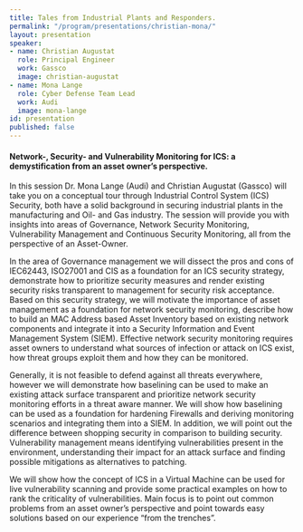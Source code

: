 ```yaml
---
title: Tales from Industrial Plants and Responders.
permalink: "/program/presentations/christian-mona/"
layout: presentation
speaker:
- name: Christian Augustat
  role: Principal Engineer
  work: Gassco
  image: christian-augustat
- name: Mona Lange
  role: Cyber Defense Team Lead
  work: Audi
  image: mona-lange
id: presentation
published: false
---
```


#### Network-, Security- and Vulnerability Monitoring for ICS: a demystification from an asset owner’s perspective.

In this session Dr. Mona Lange (Audi) and Christian Augustat (Gassco) will take you on a conceptual tour through Industrial Control System (ICS) Security, both have a solid background in securing industrial plants in the manufacturing and Oil- and Gas industry. The session will provide you with insights into areas of Governance, Network Security Monitoring, Vulnerability Management and Continuous Security Monitoring, all from the perspective of an Asset-Owner.

In the area of Governance management we will dissect the pros and cons of IEC62443, ISO27001 and CIS as a foundation for an ICS security strategy, demonstrate how to prioritize security measures and render existing security risks transparent to management for security risk acceptance. Based on this security strategy, we will motivate the importance of asset management as a foundation for network security monitoring, describe how to build an MAC Address based Asset Inventory based on existing network components and integrate it into a Security Information and Event Management System (SIEM). Effective network security monitoring requires asset owners to understand what sources of infection or attack on ICS exist, how threat groups exploit them and how they can be monitored.



Generally, it is not feasible to defend against all threats everywhere, however we will demonstrate how baselining can be used to make an existing attack surface transparent and prioritize network security monitoring efforts in a threat aware manner. We will show how baselining can be used as a foundation for hardening Firewalls and
deriving monitoring scenarios and integrating them into a SIEM. In addition, we will point out the difference between shopping security in comparison to building security. Vulnerability management means identifying vulnerabilities present in the environment, understanding their impact for an attack surface and finding possible mitigations as alternatives to patching.

We will show how the concept of ICS in a Virtual Machine can be used for live vulnerability scanning and provide some practical examples on how to rank the criticality of vulnerabilities. Main focus is to point out common problems from an asset owner’s perspective and point towards easy solutions based on our experience “from the trenches”.